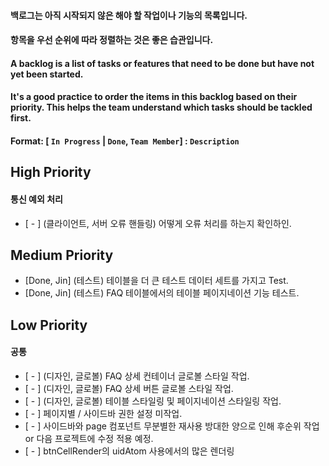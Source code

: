 #### 백로그는 아직 시작되지 않은 해야 할 작업이나 기능의 목록입니다.

#### 항목을 우선 순위에 따라 정렬하는 것은 좋은 습관입니다.

#### A backlog is a list of tasks or features that need to be done but have not yet been started.

#### It's a good practice to order the items in this backlog based on their priority. This helps the team understand which tasks should be tackled first.

#### Format: [ `In Progress` | `Done`, `Team Member`] : `Description`

## High Priority

#### 통신 예외 처리

- [ - ] (클라이언트, 서버 오류 핸들링) 어떻게 오류 처리를 하는지 확인하인.

## Medium Priority

- [Done, Jin] (테스트) 테이블을 더 큰 테스트 데이터 세트를 가지고 Test.
- [Done, Jin] (테스트) FAQ 테이블에서의 테이블 페이지네이션 기능 테스트.

## Low Priority

#### 공통

- [ - ] (디자인, 글로볼) FAQ 상세 컨테이너 글로볼 스타일 작업.
- [ - ] (디자인, 글로볼) FAQ 상세 버튼 글로볼 스타일 작업.
- [ - ] (디자인, 글로볼) 테이블 스타일링 및 페이지네이션 스타일링 작업.
- [ - ] 페이지별 / 사이드바 권한 설정 미작업.
- [ - ] 사이드바와 page 컴포넌트 무분별한 재사용 방대한 양으로 인해 후순위 작업 or 다음 프로젝트에 수정 적용 예정.
- [ - ] btnCellRender의 uidAtom 사용에서의 많은 렌더링
